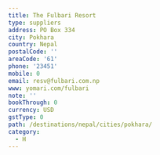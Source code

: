 ```yaml
---
title: The Fulbari Resort
type: suppliers
address: PO Box 334
city: Pokhara
country: Nepal
postalCode: ''
areaCode: '61'
phone: '23451'
mobile: 0
email: resv@fulbari.com.np
www: yomari.com/fulbari
note: ''
bookThrough: 0
currency: USD
gstType: 0
path: /destinations/nepal/cities/pokhara/
category:
  - H
---
```


